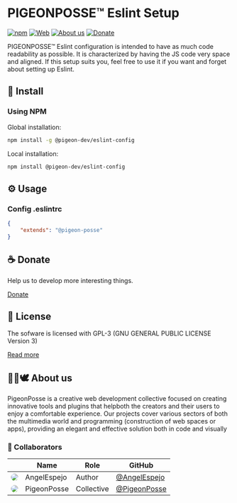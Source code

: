 <!--

██████╗ ██╗ ██████╗ ███████╗ ██████╗ ███╗   ██╗                
██╔══██╗██║██╔════╝ ██╔════╝██╔═══██╗████╗  ██║                
██████╔╝██║██║  ███╗█████╗  ██║   ██║██╔██╗ ██║                
██╔═══╝ ██║██║   ██║██╔══╝  ██║   ██║██║╚██╗██║                
██║     ██║╚██████╔╝███████╗╚██████╔╝██║ ╚████║                
╚═╝     ╚═╝ ╚═════╝ ╚══════╝ ╚═════╝ ╚═╝  ╚═══╝                
                                                               
██████╗  ██████╗ ███████╗███████╗███████╗                      
██╔══██╗██╔═══██╗██╔════╝██╔════╝██╔════╝                      
██████╔╝██║   ██║███████╗███████╗█████╗                        
██╔═══╝ ██║   ██║╚════██║╚════██║██╔══╝                        
██║     ╚██████╔╝███████║███████║███████╗                      
╚═╝      ╚═════╝ ╚══════╝╚══════╝╚══════╝                                                                                                                                              
█████╗█████╗█████╗█████╗█████╗█████╗█████╗█████╗               
╚════╝╚════╝╚════╝╚════╝╚════╝╚════╝╚════╝╚════╝         
                                               
███████╗███████╗██╗     ██╗███╗   ██╗████████╗
██╔════╝██╔════╝██║     ██║████╗  ██║╚══██╔══╝
█████╗  ███████╗██║     ██║██╔██╗ ██║   ██║   
██╔══╝  ╚════██║██║     ██║██║╚██╗██║   ██║   
███████╗███████║███████╗██║██║ ╚████║   ██║   
╚══════╝╚══════╝╚══════╝╚═╝╚═╝  ╚═══╝   ╚═╝ 


CREATED BY ANGELO
FOR PIGEONPOSSE.COM

-->
# PIGEONPOSSE™ Eslint Setup

[![npm](https://img.shields.io/npm/v/@pigeon-posse/eslint-config?color=a1b858&label=)](https://npmjs.com/package/@pigeon-posse/htmlhint-config) [![Web](https://img.shields.io/badge/Web-grey)](https://pigeonposse.com/) [![About us](https://img.shields.io/badge/Abot--us-grey)](https://pigeonposse.com/?popup=about) [![Donate](https://img.shields.io/badge/Donate-Ko--fi-pink)](https://pigeonposse.com/?popup=donate)

PIGEONPOSSE™ Eslint configuration is intended to have as much code readability as possible. It is characterized by having the JS code very space and aligned. If this setup suits you, feel free to use it if you want and forget about setting up Eslint.

## 🔑 Install

### Using NPM

Global installation:

```bash
npm install -g @pigeon-dev/eslint-config
```

Local installation:

```bash
npm install @pigeon-dev/eslint-config
```

## ⚙️ Usage

### Config .eslintrc

```json
{
	"extends": "@pigeon-posse"
}
```

## ☕ Donate

Help us to develop more interesting things.

[Donate](https://pigeonposse.com/?popup=donate) 

## 📝 License

The sofware is licensed with GPL-3 (GNU GENERAL PUBLIC LICENSE Version 3)

[Read more](https://github.com/PigeonPosse/linter/LICENSE)

## 👨‍💻🕊️ About us

PigeonPosse is a creative web development collective focused on creating innovative tools and plugins that helpboth the creators and their users to enjoy a comfortable experience. Our projects cover various sectors of both the multimedia world and programming (construction of web spaces or apps), providing an elegant and effective solution both in code and visually

### 🤝 Collaborators

|                                                                                    | Name        | Role         | GitHub                                         |
| ---------------------------------------------------------------------------------- | ----------- | ------------ | ---------------------------------------------- |
| <img src="https://github.com/AngelEspejo.png?size=72" style="border-radius:100%"/> | AngelEspejo | Author       | [@AngelEspejo](https://github.com/AngelEspejo) |
| <img src="https://github.com/PigeonPosse.png?size=72" style="border-radius:100%"/> | PigeonPosse | Collective	  | [@PigeonPosse](https://github.com/PigeonPosse) |

